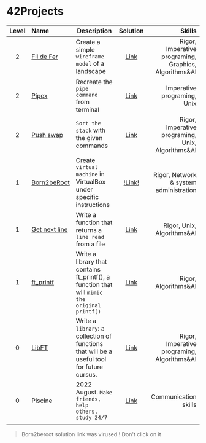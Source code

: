 # 42Projects

| Level | Name | Description | Solution | Skills | 
| :---: | :--- | ----------- | :------: | ----: | 
| 2 | [Fil de Fer](https://github.com/Akadil/42project_fdf/blob/main/en.subject.pdf) | Create a simple `wireframe model` of a landscape | [Link](https://github.com/Akadil/42project_fdf) | Rigor, Imperative programing, Graphics, Algorithms&AI |
| 2 | [Pipex](https://github.com/Akadil/42project_pipex/blob/main/en.subject%20(1).pdf) | Recreate the `pipe command` from terminal | [Link](https://github.com/Akadil/42project_pipex) | Imperative programing, Unix
| 2 | [Push swap](https://github.com/Akadil/42project_push_swap/blob/main/en.subject.pdf) | `Sort the stack` with the given commands | [Link](https://github.com/Akadil/42project_push_swap) | Rigor, Imperative programing, Unix, Algorithms&AI |
| 1 | [Born2beRoot](https://github.com/Akadil/42Projects/blob/main/born2beroot/en.subject.pdf) | Create `virtual machine` in VirtualBox under specific instructions | [!Link!](https://www.youtube.com/watch?v=dQw4w9WgXcQ) | Rigor, Network & system administration |
| 1 | [Get next line](https://github.com/Akadil/42Projects/blob/main/get_next_line/en.subject.pdf) | Write a function that returns a `line read` from a file | [Link](https://github.com/Akadil/42Projects/tree/main/get_next_line) | Rigor, Unix, Algorithms&AI |
| 1 | [ft_printf](https://github.com/Akadil/42Projects/blob/main/printf/en.subject.pdf) | Write a library that contains ft_printf(), a function that will `mimic the original printf()` | [Link](https://github.com/Akadil/42Projects/tree/main/printf) | Rigor, Algorithms&AI |
| 0 | [LibFT](https://github.com/Akadil/42Projects/blob/main/libft/en.subject.pdf) | Write a `library`: a collection of functions that will be a useful tool for future cursus. | [Link](https://github.com/Akadil/42Projects/tree/main/libft) | Rigor, Imperative programing, Algorithms&AI |
| 0 | Piscine | 2022 August. `Make friends, help others, study 24/7` | [Link](https://github.com/Akadil/42Piscine) | Communication skills |
|  |  |  |  |  |
> Born2beroot solution link was virused ! Don't click on it

